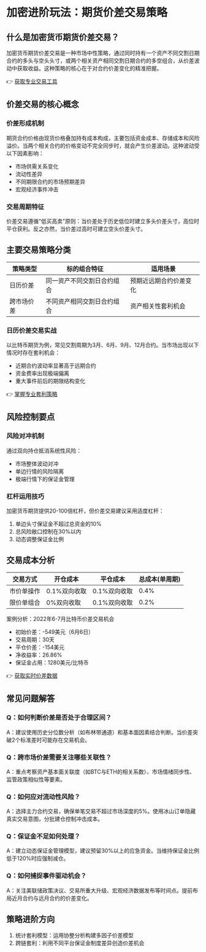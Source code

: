 # 加密进阶玩法：期货价差交易策略

## 什么是加密货币期货价差交易？

加密货币期货价差交易是一种市场中性策略，通过同时持有一个资产不同交割日期合约的多头与空头头寸，或两个相关资产相同交割日期合约的多空组合，从价差波动中获取收益。这种策略的核心在于对合约价差变化的精准把握。

👉 [获取专业交易工具](https://bit.ly/okx_welcome)

## 价差交易的核心概念

### 价差形成机制
期货合约价格由现货价格叠加持有成本构成，主要包括资金成本、存储成本和风险溢价。当两个相关合约的价格变动不完全同步时，就会产生价差波动。这种波动受以下因素影响：
- 市场供需关系变化
- 流动性差异
- 不同期限合约的市场预期差异
- 宏观经济事件冲击

### 交易周期特征
价差交易遵循"低买高卖"原则：当价差处于历史低位时建立多头价差头寸，高位时平仓获利。反之亦然，当价差过高时可建立空头价差头寸。

## 主要交易策略分类

| 策略类型        | 标的组合特征                 | 适用场景                  |
|-----------------|----------------------------|-------------------------|
| 日历价差        | 同一资产不同交割日合约组合     | 预期近远期合约价差变化    |
| 跨市场价差      | 不同资产相同交割日合约组合     | 资产相关性套利机会        |

### 日历价差交易实战

以比特币期货为例，常见交割周期为3月、6月、9月、12月合约。当市场出现以下情况时存在套利机会：
- 近期合约波动率显著高于远期合约
- 资金费率出现极端偏离
- 重大事件前后的期限结构变化

👉 [掌握专业套利策略](https://bit.ly/okx_welcome)

## 风险控制要点

### 风险对冲机制
通过双向持仓抵消系统性风险：
- 市场整体波动对冲
- 单边行情的风险隔离
- 极端行情下的保证金管理

### 杠杆运用技巧
加密货币期货提供20-100倍杠杆，但价差交易建议采用适度杠杆：
1. 单边头寸保证金不超过总资金的10%
2. 总风险敞口控制在30%以内
3. 动态调整保证金比例

## 交易成本分析

| 交易方式      | 开仓成本       | 平仓成本       | 总成本(单周期) |
|-------------|--------------|--------------|--------------|
| 市价单操作    | 0.1%双向收取    | 0.1%双向收取    | 0.4%          |
| 限价单组合    | 0%双向收取     | 0.1%双向收取    | 0.2%          |

案例分析：2022年6-7月比特币价差交易机会
- 初始价差：-549美元（6月6日）
- 交易周期：30天
- 平仓价差：-154美元
- 净收益率：26.86%
- 保证金占用：1280美元/比特币

👉 [获取实时价差数据](https://bit.ly/okx_welcome)

## 常见问题解答

### Q：如何判断价差是否处于合理区间？
A：建议使用历史分位数分析（如布林带通道）和基本面因素结合判断。当价差突破2个标准差时可能存在交易机会。

### Q：跨市场价差需要关注哪些关联性？
A：重点考察资产基本面关联度（如BTC与ETH的相关系数）、市场情绪同步性、监管政策相似性等要素。

### Q：如何应对流动性风险？
A：选择主力合约交易，确保单笔交易不超过市场深度的5%。使用冰山订单隐藏真实交易意图，分批建仓控制冲击成本。

### Q：保证金不足如何处理？
A：建立动态保证金管理模型，建议预留30%以上的应急资金。当维持保证金比例低于120%时应强制减仓。

### Q：如何捕捉事件驱动机会？
A：关注美联储政策决议、交易所重大升级、宏观经济数据发布等时间点。提前布局近月合约与远月合约的价差变化。

## 策略进阶方向

1. 统计套利模型：运用协整分析构建多因子价差模型
2. 跨链套利：利用不同平台保证金制度差异创造价差机会